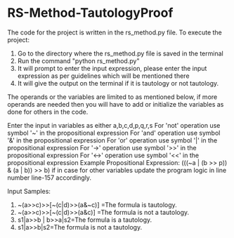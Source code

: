 # RS-Method-TautologyProof

The code for the project is written in the rs_method.py file. To execute the project:
1. Go to the directory where the rs_method.py file is saved in the terminal
2. Run the command "python rs_method.py"
3. It will prompt to enter the input expression, please enter the input expression as per guidelines which will be mentioned there
4. It will give the output on the terminal if it is tautology or not tautology.

The operands or the variables are limited to as mentioned below, if more operands are needed then you will have to add or initialize the variables as done for others in the code.

Enter the input in variables as either a,b,c,d,p,q,r,s
For 'not' operation use symbol '~' in the propositional expression
For 'and' operation use symbol '&' in the propositional expression
For 'or' operation use symbol '|' in the propositional expression
For '->' operation use symbol '>>' in the propositional expression
For '<->' operation use symbol '<<' in the propositional expression
Example Propositional Expression: (((~a | (b >> p)) & (a | b)) >> b)
if in case for other variables update the program logic in line number line-157 accordingly.


Input Samples:

1.	~(a>>c)>>[~(c|d)>>(a&~c)]  =The formula is tautology.
2.	~(a>>c)>>[~(c|d)>>(a&c)] =The formula is not a tautology.
3.	s1|a>>b | b>>a|s2=The formula is a tautology.
4.	s1|a>>b|s2=The formula is not a tautology.
